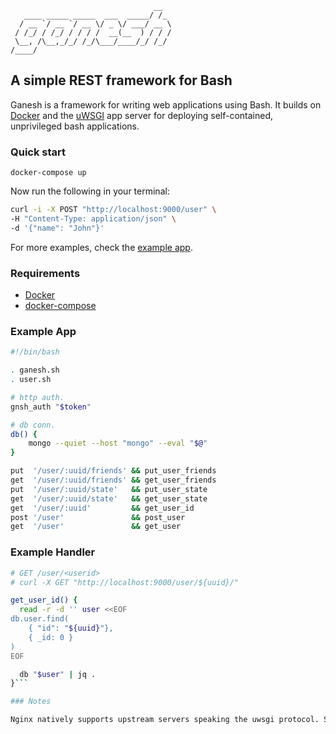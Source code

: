 
```
                                __  
   ____ _____ _____  ___  _____/ /_
  / __ `/ __ `/ __ \/ _ \/ ___/ __ \
 / /_/ / /_/ / / / /  __(__  ) / / /
 \__, /\__,_/_/ /_/\___/____/_/ /_/
/____/                              

```                                                  

## A simple REST framework for Bash

Ganesh is a framework for writing web applications using Bash. It builds on [Docker](https://www.docker.com/) and the [uWSGI](https://github.com/unbit/uwsgi) app server for deploying self-contained, unprivileged bash applications.

### Quick start

```
docker-compose up
```

Now run the following in your terminal:

```bash
curl -i -X POST "http://localhost:9000/user" \
-H "Content-Type: application/json" \
-d '{"name": "John"}'
```

For more examples, check the [example app](https://github.com/tropicloud/ganesh/tree/master/app).

### Requirements
* [Docker](https://www.docker.com/)
* [docker-compose](https://github.com/docker/compose/)

### Example App

```bash
#!/bin/bash

. ganesh.sh
. user.sh

# http auth.
gnsh_auth "$token"

# db conn.
db() {
	mongo --quiet --host "mongo" --eval "$@"
}

put  '/user/:uuid/friends' && put_user_friends
get  '/user/:uuid/friends' && get_user_friends
put  '/user/:uuid/state'   && put_user_state
get  '/user/:uuid/state'   && get_user_state
get  '/user/:uuid'         && get_user_id
post '/user'               && post_user
get  '/user'               && get_user

```

### Example Handler
```bash
# GET /user/<userid>
# curl -X GET "http://localhost:9000/user/${uuid}/"

get_user_id() {
  read -r -d '' user <<EOF
db.user.find(
	{ "id": "${uuid}"},
	{ _id: 0 }
)
EOF

  db "$user" | jq .
}```

### Notes

Nginx natively supports upstream servers speaking the uwsgi protocol. See the [uWSGI docs](http://uwsgi-docs.readthedocs.org/en/latest/Nginx.html).
